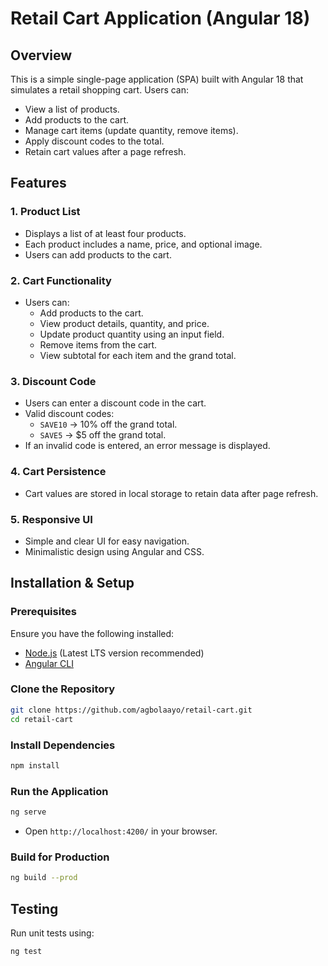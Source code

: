 # Retail Cart Application (Angular 18)

## Overview
This is a simple single-page application (SPA) built with Angular 18 that simulates a retail shopping cart. Users can:
- View a list of products.
- Add products to the cart.
- Manage cart items (update quantity, remove items).
- Apply discount codes to the total.
- Retain cart values after a page refresh.

## Features
### 1. Product List
- Displays a list of at least four products.
- Each product includes a name, price, and optional image.
- Users can add products to the cart.

### 2. Cart Functionality
- Users can:
  - Add products to the cart.
  - View product details, quantity, and price.
  - Update product quantity using an input field.
  - Remove items from the cart.
  - View subtotal for each item and the grand total.

### 3. Discount Code
- Users can enter a discount code in the cart.
- Valid discount codes:
  - `SAVE10` → 10% off the grand total.
  - `SAVE5` → $5 off the grand total.
- If an invalid code is entered, an error message is displayed.

### 4. Cart Persistence
- Cart values are stored in local storage to retain data after page refresh.

### 5. Responsive UI
- Simple and clear UI for easy navigation.
- Minimalistic design using Angular and CSS.

## Installation & Setup
### Prerequisites
Ensure you have the following installed:
- [Node.js](https://nodejs.org/) (Latest LTS version recommended)
- [Angular CLI](https://angular.io/cli)

### Clone the Repository
```sh
git clone https://github.com/agbolaayo/retail-cart.git
cd retail-cart
```

### Install Dependencies
```sh
npm install
```

### Run the Application
```sh
ng serve
```
- Open `http://localhost:4200/` in your browser.

### Build for Production
```sh
ng build --prod
```


## Testing
Run unit tests using:
```sh
ng test
```

